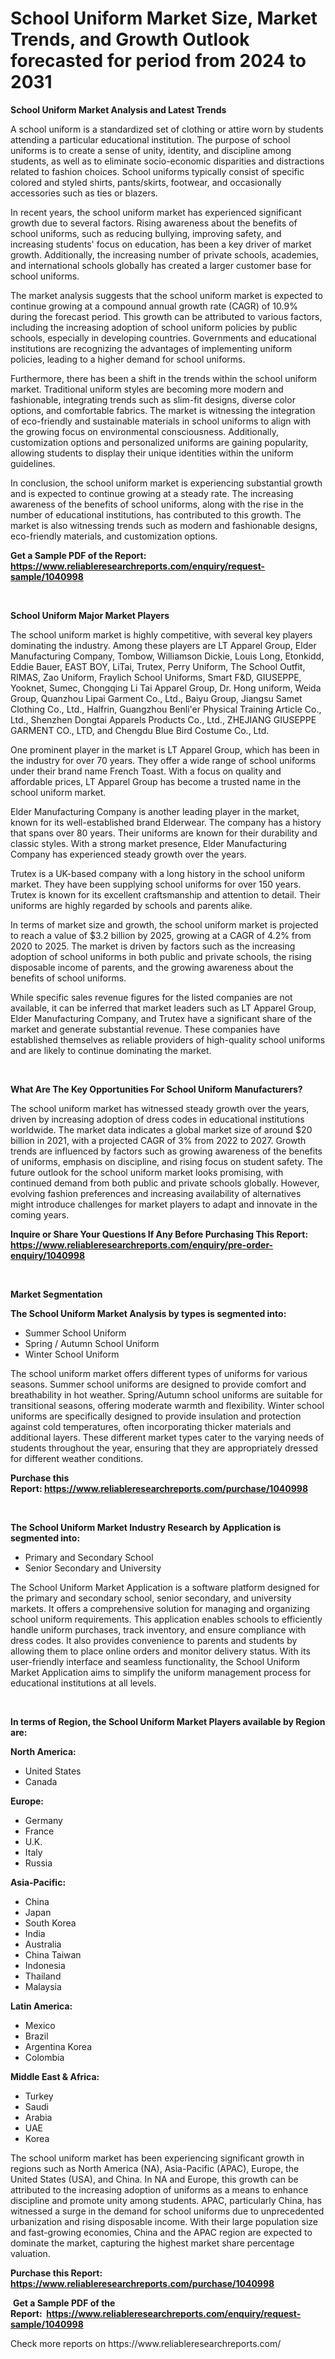 <p><h1>School Uniform Market Size, Market Trends, and Growth Outlook forecasted for period from 2024 to 2031</h1></p><p><strong>School Uniform Market Analysis and Latest Trends</strong></p>
<p><p>A school uniform is a standardized set of clothing or attire worn by students attending a particular educational institution. The purpose of school uniforms is to create a sense of unity, identity, and discipline among students, as well as to eliminate socio-economic disparities and distractions related to fashion choices. School uniforms typically consist of specific colored and styled shirts, pants/skirts, footwear, and occasionally accessories such as ties or blazers.</p><p>In recent years, the school uniform market has experienced significant growth due to several factors. Rising awareness about the benefits of school uniforms, such as reducing bullying, improving safety, and increasing students' focus on education, has been a key driver of market growth. Additionally, the increasing number of private schools, academies, and international schools globally has created a larger customer base for school uniforms.</p><p>The market analysis suggests that the school uniform market is expected to continue growing at a compound annual growth rate (CAGR) of 10.9% during the forecast period. This growth can be attributed to various factors, including the increasing adoption of school uniform policies by public schools, especially in developing countries. Governments and educational institutions are recognizing the advantages of implementing uniform policies, leading to a higher demand for school uniforms.</p><p>Furthermore, there has been a shift in the trends within the school uniform market. Traditional uniform styles are becoming more modern and fashionable, integrating trends such as slim-fit designs, diverse color options, and comfortable fabrics. The market is witnessing the integration of eco-friendly and sustainable materials in school uniforms to align with the growing focus on environmental consciousness. Additionally, customization options and personalized uniforms are gaining popularity, allowing students to display their unique identities within the uniform guidelines.</p><p>In conclusion, the school uniform market is experiencing substantial growth and is expected to continue growing at a steady rate. The increasing awareness of the benefits of school uniforms, along with the rise in the number of educational institutions, has contributed to this growth. The market is also witnessing trends such as modern and fashionable designs, eco-friendly materials, and customization options.</p></p>
<p><strong>Get a Sample PDF of the Report:&nbsp; <a href="https://www.reliableresearchreports.com/enquiry/request-sample/1040998">https://www.reliableresearchreports.com/enquiry/request-sample/1040998</a></strong></p>
<p>&nbsp;</p>
<p><strong>School Uniform Major Market Players</strong></p>
<p><p>The school uniform market is highly competitive, with several key players dominating the industry. Among these players are LT Apparel Group, Elder Manufacturing Company, Tombow, Williamson Dickie, Louis Long, Etonkidd, Eddie Bauer, EAST BOY, LiTai, Trutex, Perry Uniform, The School Outfit, RIMAS, Zao Uniform, Fraylich School Uniforms, Smart F&D, GIUSEPPE, Yooknet, Sumec, Chongqing Li Tai Apparel Group, Dr. Hong uniform, Weida Group, Quanzhou Lipai Garment Co., Ltd., Baiyu Group, Jiangsu Samet Clothing Co., Ltd., Halfrin, Guangzhou Benli'er Physical Training Article Co., Ltd., Shenzhen Dongtai Apparels Products Co., Ltd., ZHEJIANG GIUSEPPE GARMENT CO., LTD, and Chengdu Blue Bird Costume Co., Ltd.</p><p>One prominent player in the market is LT Apparel Group, which has been in the industry for over 70 years. They offer a wide range of school uniforms under their brand name French Toast. With a focus on quality and affordable prices, LT Apparel Group has become a trusted name in the school uniform market.</p><p>Elder Manufacturing Company is another leading player in the market, known for its well-established brand Elderwear. The company has a history that spans over 80 years. Their uniforms are known for their durability and classic styles. With a strong market presence, Elder Manufacturing Company has experienced steady growth over the years.</p><p>Trutex is a UK-based company with a long history in the school uniform market. They have been supplying school uniforms for over 150 years. Trutex is known for its excellent craftsmanship and attention to detail. Their uniforms are highly regarded by schools and parents alike.</p><p>In terms of market size and growth, the school uniform market is projected to reach a value of $3.2 billion by 2025, growing at a CAGR of 4.2% from 2020 to 2025. The market is driven by factors such as the increasing adoption of school uniforms in both public and private schools, the rising disposable income of parents, and the growing awareness about the benefits of school uniforms.</p><p>While specific sales revenue figures for the listed companies are not available, it can be inferred that market leaders such as LT Apparel Group, Elder Manufacturing Company, and Trutex have a significant share of the market and generate substantial revenue. These companies have established themselves as reliable providers of high-quality school uniforms and are likely to continue dominating the market.</p></p>
<p>&nbsp;</p>
<p><strong>What Are The Key Opportunities For School Uniform Manufacturers?</strong></p>
<p><p>The school uniform market has witnessed steady growth over the years, driven by increasing adoption of dress codes in educational institutions worldwide. The market data indicates a global market size of around $20 billion in 2021, with a projected CAGR of 3% from 2022 to 2027. Growth trends are influenced by factors such as growing awareness of the benefits of uniforms, emphasis on discipline, and rising focus on student safety. The future outlook for the school uniform market looks promising, with continued demand from both public and private schools globally. However, evolving fashion preferences and increasing availability of alternatives might introduce challenges for market players to adapt and innovate in the coming years.</p></p>
<p><strong>Inquire or Share Your Questions If Any Before Purchasing This Report: <a href="https://www.reliableresearchreports.com/enquiry/pre-order-enquiry/1040998">https://www.reliableresearchreports.com/enquiry/pre-order-enquiry/1040998</a></strong></p>
<p>&nbsp;</p>
<p><strong>Market Segmentation</strong></p>
<p><strong>The School Uniform Market Analysis by types is segmented into:</strong></p>
<p><ul><li>Summer School Uniform</li><li>Spring / Autumn School Uniform</li><li>Winter School Uniform</li></ul></p>
<p><p>The school uniform market offers different types of uniforms for various seasons. Summer school uniforms are designed to provide comfort and breathability in hot weather. Spring/Autumn school uniforms are suitable for transitional seasons, offering moderate warmth and flexibility. Winter school uniforms are specifically designed to provide insulation and protection against cold temperatures, often incorporating thicker materials and additional layers. These different market types cater to the varying needs of students throughout the year, ensuring that they are appropriately dressed for different weather conditions.</p></p>
<p><strong>Purchase this Report:&nbsp;<a href="https://www.reliableresearchreports.com/purchase/1040998">https://www.reliableresearchreports.com/purchase/1040998</a></strong></p>
<p>&nbsp;</p>
<p><strong>The School Uniform Market Industry Research by Application is segmented into:</strong></p>
<p><ul><li>Primary and Secondary School</li><li>Senior Secondary and University</li></ul></p>
<p><p>The School Uniform Market Application is a software platform designed for the primary and secondary school, senior secondary, and university markets. It offers a comprehensive solution for managing and organizing school uniform requirements. This application enables schools to efficiently handle uniform purchases, track inventory, and ensure compliance with dress codes. It also provides convenience to parents and students by allowing them to place online orders and monitor delivery status. With its user-friendly interface and seamless functionality, the School Uniform Market Application aims to simplify the uniform management process for educational institutions at all levels.</p></p>
<p>&nbsp;</p>
<p><strong>In terms of Region, the School Uniform Market Players available by Region are:</strong></p>
<p>
    <p> <strong> North America: </strong>
        <ul>
            <li>United States</li>
            <li>Canada</li>
        </ul>
        </p> 
    <p> <strong> Europe: </strong>
        <ul>
            <li>Germany</li>
            <li>France</li>
            <li>U.K.</li>
            <li>Italy</li>
            <li>Russia</li>
        </ul>
        </p> 
    <p> <strong> Asia-Pacific: </strong>
        <ul>
            <li>China</li>
            <li>Japan</li>
            <li>South Korea</li>
            <li>India</li>
            <li>Australia</li>
            <li>China Taiwan</li>
            <li>Indonesia</li>
            <li>Thailand</li>
            <li>Malaysia</li>
        </ul>
        </p> 
    <p> <strong> Latin America: </strong>
        <ul>
            <li>Mexico</li>
            <li>Brazil</li>
            <li>Argentina Korea</li>
            <li>Colombia</li>
        </ul>
        </p> 
    <p> <strong> Middle East & Africa: </strong>
        <ul>
            <li>Turkey</li>
            <li>Saudi</li>
            <li>Arabia</li>
            <li>UAE</li>
            <li>Korea</li>
        </ul>
    </p>
    </p>
<p><p>The school uniform market has been experiencing significant growth in regions such as North America (NA), Asia-Pacific (APAC), Europe, the United States (USA), and China. In NA and Europe, this growth can be attributed to the increasing adoption of uniforms as a means to enhance discipline and promote unity among students. APAC, particularly China, has witnessed a surge in the demand for school uniforms due to unprecedented urbanization and rising disposable income. With their large population size and fast-growing economies, China and the APAC region are expected to dominate the market, capturing the highest market share percentage valuation.</p></p>
<p><strong>Purchase this Report: <a href="https://www.reliableresearchreports.com/purchase/1040998">https://www.reliableresearchreports.com/purchase/1040998</a></strong></p>
<p>&nbsp;<strong>Get a Sample PDF of the Report:&nbsp;&nbsp;<a href="https://www.reliableresearchreports.com/enquiry/request-sample/1040998">https://www.reliableresearchreports.com/enquiry/request-sample/1040998</a></strong></p>
<p><strong></strong></p>
<p>Check more reports on https://www.reliableresearchreports.com/</p>